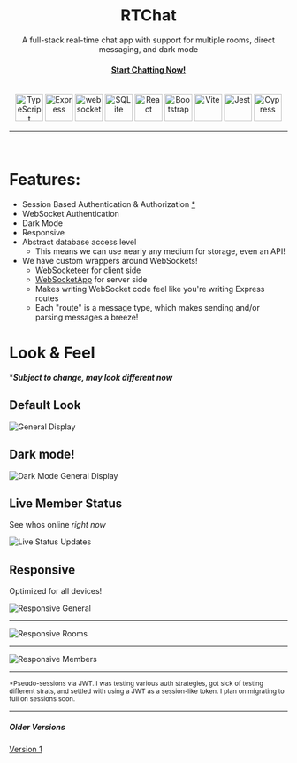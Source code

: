 <div align="center">
  <h1>RTChat</h1>
  <heading>A full-stack real-time chat app with support for multiple rooms, direct messaging, and dark mode</heading>
</div>
<div align="center">
    <h4><a href="https://rtchat-a7ul.onrender.com">Start Chatting Now!</a></h4>
</div>
<br />
<div align="center" style="text-decoration: none;">
	    <a href="https://www.typescriptlang.org/" style="text-decoration: none;">
    <img width="50" src="https://raw.githubusercontent.com/marwin1991/profile-technology-icons/refs/heads/main/icons/typescript.png" alt="TypeScript" title="TypeScript"/>
  </a>
  <a href="https://expressjs.com/" style="text-decoration: none;">
    <img width="50" src="https://raw.githubusercontent.com/marwin1991/profile-technology-icons/refs/heads/main/icons/express.png" alt="Express" title="Express">
  </a>
  <a href="https://github.com/websockets/ws" style="text-decoration: none;">
	  <img width="50" src="./.github/icons/websockets-icon.svg" alt="websocket" title="websocket"/>
	</a>
  <a href="https://www.sqlite.org/" style="text-decoration: none;">
  <img width="50" src="https://raw.githubusercontent.com/marwin1991/profile-technology-icons/refs/heads/main/icons/sqlite.png" alt="SQLite" title="SQLite"/>
  </a>
  <a href="http://react.dev/" style="text-decoration: none;">
    <img width="50" src="https://raw.githubusercontent.com/marwin1991/profile-technology-icons/refs/heads/main/icons/react.png" alt="React" title="React"/>
  </a>
  <a href="https://getbootstrap.com/" style="text-decoration: none;">
    <img width="50" src="https://raw.githubusercontent.com/marwin1991/profile-technology-icons/refs/heads/main/icons/bootstrap.png" alt="Bootstrap" title="Bootstrap"/>
  </a>
  <a href="https://vite.dev/" style="text-decoration: none;">
    <img width="50" src="https://raw.githubusercontent.com/marwin1991/profile-technology-icons/refs/heads/main/icons/vite.png" alt="Vite" title="Vite"/>
  </a>
   <a href="https://jestjs.io/" style="text-decoration: none;">
    <img width="50" src="https://raw.githubusercontent.com/marwin1991/profile-technology-icons/refs/heads/main/icons/jest.png" alt="Jest" title="Jest"/>
  </a>
  <a href="https://www.cypress.io/" style="text-decoration: none;">
    <img width="50" src="https://raw.githubusercontent.com/marwin1991/profile-technology-icons/refs/heads/main/icons/cypress.png" alt="Cypress" title="Cypress"/>
  </a>
</div>

<hr />
<br />

# Features:

- Session Based Authentication & Authorization [\*](#user-content-jwt)
- WebSocket Authentication
- Dark Mode
- Responsive
- Abstract database access level
  - This means we can use nearly any medium for storage, even an API!
- We have custom wrappers around WebSockets!
  - [WebSocketeer](client/src/ws/WebSocketeer.ts) for client side
  - [WebSocketApp](server/wss/WebSocketApp.ts) for server side
  - Makes writing WebSocket code feel like you're writing Express routes
  - Each "route" is a message type, which makes sending and/or parsing messages a breeze!

# Look & Feel

\***_Subject to change, may look different now_**

## Default Look

![General Display](.github/screenshots/1_general.png "General")

## Dark mode!

![Dark Mode General Display](.github/screenshots/2_dark_mode.png "Dark Mode!")

## Live Member Status

See whos online _right now_

![Live Status Updates](.github/screenshots/3_live_status.png "Live Member Status Updates")

## Responsive

Optimized for all devices!

![Responsive General](.github/screenshots/4_responsive_main.png "Responsive")

---

![Responsive Rooms](.github/screenshots/5_responsive_rooms.png "Responsive Members")

---

![Responsive Members](.github/screenshots/6_responsive_members.png "Responsive Rooms")

---

<sub><a name="jwt">\*</a>Pseudo-sessions via JWT. I was testing various auth strategies, got sick of testing different strats, and settled with using a JWT as a session-like token. I plan on migrating to full on sessions soon.</sub>

---

##### Older Versions

[Version 1](https://chat-app-ghpq.onrender.com)
